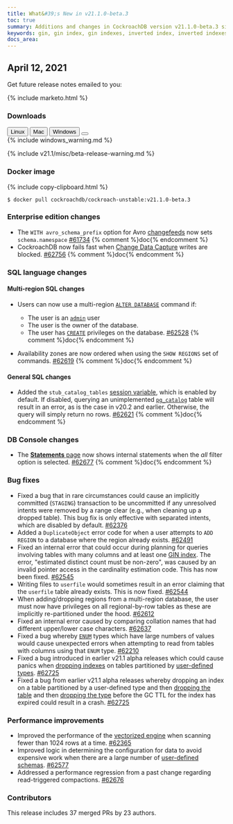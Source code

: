 ```yaml
---
title: What&#39;s New in v21.1.0-beta.3
toc: true
summary: Additions and changes in CockroachDB version v21.1.0-beta.3 since version v21.1.0-beta.2
keywords: gin, gin index, gin indexes, inverted index, inverted indexes, accelerated index, accelerated indexes
docs_area: 
---
```


## April 12, 2021

Get future release notes emailed to you:

{% include marketo.html %}


### Downloads

<div id="os-tabs" class="filters clearfix">
    <a href="https://binaries.cockroachdb.com/cockroach-v21.1.0-beta.3.linux-amd64.tgz"><button id="linux" class="filter-button" data-scope="linux" data-eventcategory="linux-binary-release-notes">Linux</button></a>
    <a href="https://binaries.cockroachdb.com/cockroach-v21.1.0-beta.3.darwin-10.9-amd64.tgz"><button id="mac" class="filter-button" data-scope="mac" data-eventcategory="mac-binary-release-notes">Mac</button></a>
    <a href="https://binaries.cockroachdb.com/cockroach-v21.1.0-beta.3.windows-6.2-amd64.zip"><button id="windows" class="filter-button" data-scope="windows" data-eventcategory="windows-binary-release-notes">Windows</button></a>
    <a href="https://binaries.cockroachdb.com/cockroach-v21.1.0-beta.3.src.tgz"><button id="source" class="filter-button" data-scope="source" data-eventcategory="source-release-notes"></a>
</div>

<section class="filter-content" data-scope="windows">
{% include windows_warning.md %}
</section>

{% include v21.1/misc/beta-release-warning.md %}

### Docker image

{% include copy-clipboard.html %}
~~~shell
$ docker pull cockroachdb/cockroach-unstable:v21.1.0-beta.3
~~~

### Enterprise edition changes

- The `WITH avro_schema_prefix` option for Avro [changefeeds](../v21.1/create-changefeed.html) now sets `schema.namespace` [#61734][#61734] {% comment %}doc{% endcomment %}
- CockroachDB now fails fast when [Change Data Capture](../v21.1/stream-data-out-of-cockroachdb-using-changefeeds.html) writes are blocked. [#62756][#62756] {% comment %}doc{% endcomment %}

### SQL language changes

#### Multi-region SQL changes

- Users can now use a multi-region [`ALTER DATABASE`](../v21.1/alter-database.html) command if:

    - The user is an [`admin`](../v21.1/authorization.html#admin-role) user
    - The user is the owner of the database.
    - The user has [`CREATE`](../v21.1/authorization.html#privileges) privileges on the database. [#62528][#62528] {% comment %}doc{% endcomment %}
- Availability zones are now ordered when using the `SHOW REGIONS` set of commands. [#62619][#62619] {% comment %}doc{% endcomment %}

#### General SQL changes

- Added the `stub_catalog_tables` [session variable](../v21.1/set-vars.html), which is enabled by default. If disabled, querying an unimplemented [`pg_catalog`](../v21.1/pg-catalog.html) table will result in an error, as is the case in v20.2 and earlier. Otherwise, the query will simply return no rows. [#62621][#62621] {% comment %}doc{% endcomment %}

### DB Console changes

-  The [**Statements** page](../v21.1/ui-statements-page.html) now shows internal statements when the *all* filter option is selected. [#62677][#62677] {% comment %}doc{% endcomment %}

### Bug fixes

- Fixed a bug that in rare circumstances could cause an implicitly committed (`STAGING`) transaction to be uncommitted if any unresolved intents were removed by a range clear (e.g., when cleaning up a dropped table). This bug fix is only effective with separated intents, which are disabled by default. [#62376][#62376]
- Added a `DuplicateObject` error code for when a user attempts to `ADD REGION` to a database where the region already exists. [#62491][#62491]
- Fixed an internal error that could occur during planning for queries involving tables with many columns and at least one [GIN index](../v21.1/inverted-indexes.html). The error, "estimated distinct count must be non-zero", was caused by an invalid pointer access in the cardinality estimation code. This has now been fixed. [#62545][#62545]
- Writing files to `userfile` would sometimes result in an error claiming that the `userfile` table already exists. This is now fixed. [#62544][#62544]
- When adding/dropping regions from a multi-region database, the user must now have privileges on all regional-by-row tables as these are implicitly re-partitioned under the hood. [#62612][#62612]
- Fixed an internal error caused by comparing collation names that had different upper/lower case characters. [#62637][#62637]
- Fixed a bug whereby [`ENUM`](../v21.1/enum.html) types which have large numbers of values would cause unexpected errors when attempting to read from tables with columns using that `ENUM` type. [#62210][#62210]
- Fixed a bug introduced in earlier v21.1 alpha releases which could cause panics when [dropping indexes](../v21.1/drop-index.html) on tables partitioned by [user-defined types](../v21.1/enum.html). [#62725][#62725]
- Fixed a bug from earlier v21.1 alpha releases whereby dropping an index on a table partitioned by a user-defined type and then [dropping the table](../v21.1/drop-table.html) and then [dropping the type](../v21.1/drop-type.html) before the GC TTL for the index has expired could result in a crash. [#62725][#62725]

### Performance improvements

- Improved the performance of the [vectorized engine](../v21.1/vectorized-execution.html) when scanning fewer than 1024 rows at a time. [#62365][#62365]
- Improved logic in determining the configuration for data to avoid expensive work when there are a large number of [user-defined schemas](../v21.1/create-schema.html). [#62577][#62577]
- Addressed a performance regression from a past change regarding read-triggered compactions. [#62676][#62676]

### Contributors

This release includes 37 merged PRs by 23 authors.

[#61734]: https://github.com/cockroachdb/cockroach/pull/61734
[#62210]: https://github.com/cockroachdb/cockroach/pull/62210
[#62365]: https://github.com/cockroachdb/cockroach/pull/62365
[#62376]: https://github.com/cockroachdb/cockroach/pull/62376
[#62491]: https://github.com/cockroachdb/cockroach/pull/62491
[#62528]: https://github.com/cockroachdb/cockroach/pull/62528
[#62544]: https://github.com/cockroachdb/cockroach/pull/62544
[#62545]: https://github.com/cockroachdb/cockroach/pull/62545
[#62577]: https://github.com/cockroachdb/cockroach/pull/62577
[#62606]: https://github.com/cockroachdb/cockroach/pull/62606
[#62612]: https://github.com/cockroachdb/cockroach/pull/62612
[#62619]: https://github.com/cockroachdb/cockroach/pull/62619
[#62621]: https://github.com/cockroachdb/cockroach/pull/62621
[#62637]: https://github.com/cockroachdb/cockroach/pull/62637
[#62676]: https://github.com/cockroachdb/cockroach/pull/62676
[#62677]: https://github.com/cockroachdb/cockroach/pull/62677
[#62725]: https://github.com/cockroachdb/cockroach/pull/62725
[#62733]: https://github.com/cockroachdb/cockroach/pull/62733
[#62756]: https://github.com/cockroachdb/cockroach/pull/62756
